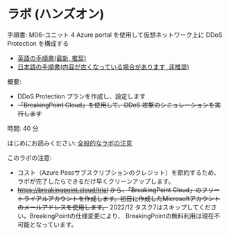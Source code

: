 # ラボ (ハンズオン)

手順書: M06-ユニット 4 Azure portal を使用して仮想ネットワーク上に DDoS Protection を構成する
- [英語の手順書(最新, 推奨)](https://github.com/MicrosoftLearning/AZ-700-Designing-and-Implementing-Microsoft-Azure-Networking-Solutions/blob/master/Instructions/Exercises/M06-Unit%204%20Configure%20DDoS%20Protection%20on%20a%20virtual%20network%20using%20the%20Azure%20portal.md)
- [日本語の手順書(内容が古くなっている場合があります, 非推奨)](https://github.com/MicrosoftLearning/AZ-700-Designing-and-Implementing-Microsoft-Azure-Networking-Solutions.ja-jp/blob/main/Instructions/Exercises/M06-Unit%204%20Configure%20DDoS%20Protection%20on%20a%20virtual%20network%20using%20the%20Azure%20portal.md)


概要:
- DDoS Protection プランを作成し、設定します
- ~~「BreakingPoint Cloud」を使用して、DDoS 攻撃のシミュレーションを実行します~~

時間: 40 分

はじめにお読みください: [全般的なラボの注意](lab.md)

このラボの注意:
- コスト（Azure Passサブスクリプションのクレジット）を節約するため、ラボが完了したらできるだけ早くクリーンアップします。
- ~~https://breakingpoint.cloud/trial から、「BreakingPoint Cloud」のフリートライアルアカウントを作成します。初日に作成したMicrosoftアカウントのメールアドレスを使用します。~~ 2022/12 タスク7はスキップしてください。BreakingPointの仕様変更により、 BreakingPointの無料利用は現在不可能となっています。

